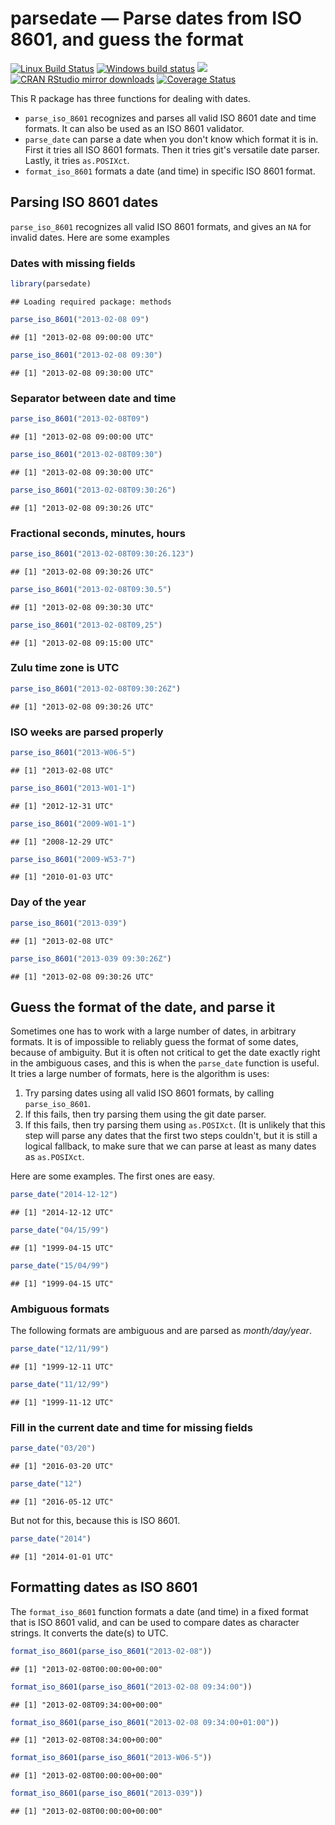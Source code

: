 

# parsedate — Parse dates from ISO 8601, and guess the format

[![Linux Build Status](https://travis-ci.org/gaborcsardi/parsedate.svg?branch=master)](https://travis-ci.org/gaborcsardi/parsedate)
[![Windows build status](https://ci.appveyor.com/api/projects/status/github/gaborcsardi/parsedate?svg=true)](https://ci.appveyor.com/project/gaborcsardi/parsedate)
[![](http://www.r-pkg.org/badges/version/parsedate)](http://www.r-pkg.org/pkg/parsedate)
[![CRAN RStudio mirror downloads](http://cranlogs.r-pkg.org/badges/parsedate)](https://r-pkg.org/pkg/parsedate)
[![Coverage Status](https://img.shields.io/codecov/c/github/gaborcsardi/parsedate/master.svg)](https://codecov.io/github/gaborcsardi/parsedate?branch=master)

This R package has three functions for dealing with dates.

 * `parse_iso_8601` recognizes and parses all valid ISO
   8601 date and time formats. It can also be used as an ISO 8601
   validator.
 * `parse_date` can parse a date when you don't know
   which format it is in. First it tries all ISO 8601 formats.
   Then it tries git's versatile date parser. Lastly, it tries
   `as.POSIXct`.
 * `format_iso_8601` formats a date (and time) in
   specific ISO 8601 format.

## Parsing ISO 8601 dates

`parse_iso_8601` recognizes all valid ISO 8601 formats, and
gives an `NA` for invalid dates. Here are some examples

### Dates with missing fields


```r
library(parsedate)
```

```
## Loading required package: methods
```

```r
parse_iso_8601("2013-02-08 09")
```

```
## [1] "2013-02-08 09:00:00 UTC"
```

```r
parse_iso_8601("2013-02-08 09:30")
```

```
## [1] "2013-02-08 09:30:00 UTC"
```

### Separator between date and time


```r
parse_iso_8601("2013-02-08T09")
```

```
## [1] "2013-02-08 09:00:00 UTC"
```

```r
parse_iso_8601("2013-02-08T09:30")
```

```
## [1] "2013-02-08 09:30:00 UTC"
```

```r
parse_iso_8601("2013-02-08T09:30:26")
```

```
## [1] "2013-02-08 09:30:26 UTC"
```

### Fractional seconds, minutes, hours


```r
parse_iso_8601("2013-02-08T09:30:26.123")
```

```
## [1] "2013-02-08 09:30:26 UTC"
```

```r
parse_iso_8601("2013-02-08T09:30.5")
```

```
## [1] "2013-02-08 09:30:30 UTC"
```

```r
parse_iso_8601("2013-02-08T09,25")
```

```
## [1] "2013-02-08 09:15:00 UTC"
```

### Zulu time zone is UTC


```r
parse_iso_8601("2013-02-08T09:30:26Z")
```

```
## [1] "2013-02-08 09:30:26 UTC"
```

### ISO weeks are parsed properly


```r
parse_iso_8601("2013-W06-5")
```

```
## [1] "2013-02-08 UTC"
```

```r
parse_iso_8601("2013-W01-1")
```

```
## [1] "2012-12-31 UTC"
```

```r
parse_iso_8601("2009-W01-1")
```

```
## [1] "2008-12-29 UTC"
```

```r
parse_iso_8601("2009-W53-7")
```

```
## [1] "2010-01-03 UTC"
```

### Day of the year


```r
parse_iso_8601("2013-039")
```

```
## [1] "2013-02-08 UTC"
```

```r
parse_iso_8601("2013-039 09:30:26Z")
```

```
## [1] "2013-02-08 09:30:26 UTC"
```

## Guess the format of the date, and parse it

Sometimes one has to work with a large number of dates, in arbitrary
formats. It is of impossible to reliably guess the format of some
dates, because of ambiguity. But it is often not critical to get the
date exactly right in the ambiguous cases, and this is when the
`parse_date` function is useful. It tries a large number of formats,
here is the algorithm is uses:

 1. Try parsing dates using all valid ISO 8601 formats, by
    calling `parse_iso_8601`.
 2. If this fails, then try parsing them using the git
    date parser.
 3. If this fails, then try parsing them using `as.POSIXct`.
    (It is unlikely that this step will parse any dates that the
    first two steps couldn't, but it is still a logical fallback,
    to make sure that we can parse at least as many dates as
    `as.POSIXct`.

Here are some examples. The first ones are easy.


```r
parse_date("2014-12-12")
```

```
## [1] "2014-12-12 UTC"
```

```r
parse_date("04/15/99")
```

```
## [1] "1999-04-15 UTC"
```

```r
parse_date("15/04/99")
```

```
## [1] "1999-04-15 UTC"
```

### Ambiguous formats

The following formats are ambiguous and are parsed as _month/day/year_.


```r
parse_date("12/11/99")
```

```
## [1] "1999-12-11 UTC"
```

```r
parse_date("11/12/99")
```

```
## [1] "1999-11-12 UTC"
```

### Fill in the current date and time for missing fields


```r
parse_date("03/20")
```

```
## [1] "2016-03-20 UTC"
```

```r
parse_date("12")
```

```
## [1] "2016-05-12 UTC"
```

But not for this, because this is ISO 8601.


```r
parse_date("2014")
```

```
## [1] "2014-01-01 UTC"
```

## Formatting dates as ISO 8601

The `format_iso_8601` function formats a date (and time) in a fixed format
that is ISO 8601 valid, and can be used to compare dates as character
strings. It converts the date(s) to UTC.


```r
format_iso_8601(parse_iso_8601("2013-02-08"))
```

```
## [1] "2013-02-08T00:00:00+00:00"
```

```r
format_iso_8601(parse_iso_8601("2013-02-08 09:34:00"))
```

```
## [1] "2013-02-08T09:34:00+00:00"
```

```r
format_iso_8601(parse_iso_8601("2013-02-08 09:34:00+01:00"))
```

```
## [1] "2013-02-08T08:34:00+00:00"
```

```r
format_iso_8601(parse_iso_8601("2013-W06-5"))
```

```
## [1] "2013-02-08T00:00:00+00:00"
```

```r
format_iso_8601(parse_iso_8601("2013-039"))
```

```
## [1] "2013-02-08T00:00:00+00:00"
```
